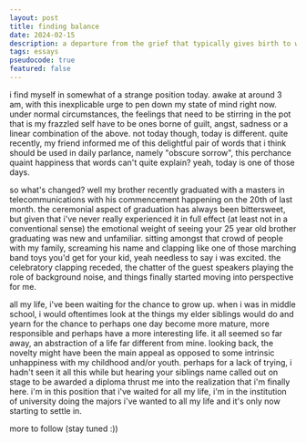 ```yaml
---
layout: post
title: finding balance
date: 2024-02-15
description: a departure from the grief that typically gives birth to writing
tags: essays
pseudocode: true
featured: false
---
```


i find myself in somewhat of a strange position today. awake at around 3 am, with this inexplicable urge to pen down my state of mind right now. under normal circumstances, the feelings that need to be stirring in the pot that is my frazzled self have to be ones borne of guilt, angst, sadness or a linear combination of the above. not today though, today is different. quite recently, my friend informed me of this delightful pair of words that i think should be used in daily parlance, namely "obscure sorrow", this perchance quaint happiness that words can't quite explain? yeah, today is one of those days.

so what's changed? well my brother recently graduated with a masters in telecommunications with his commencement happening on the 20th of last month. the ceremonial aspect of graduation has always been bittersweet, but given that i've never really experienced it in full effect (at least not in a conventional sense) the emotional weight of seeing your 25 year old brother graduating was new and unfamiliar. sitting amongst that crowd of people with my family, screaming his name and clapping like one of those marching band toys you'd get for your kid, yeah needless to say i was excited. the celebratory clapping receded, the chatter of the guest speakers playing the role of background noise, and things finally started moving into perspective for me.

all my life, i've been waiting for the chance to grow up. when i was in middle school, i would oftentimes look at the things my elder siblings would do and yearn for the chance to perhaps one day become more mature, more responsible and perhaps have a more interesting life. it all seemed so far away, an abstraction of a life far different from mine. looking back, the novelty might have been the main appeal as opposed to some intrinsic unhappiness with my childhood and/or youth. perhaps for a lack of trying, i hadn't seen it all this while but hearing your siblings name called out on stage to be awarded a diploma thrust me into the realization that i'm finally here. i'm in this position that i've waited for all my life, i'm in the institution of university doing the majors i've wanted to all my life and it's only now starting to settle in.

more to follow (stay tuned :))
